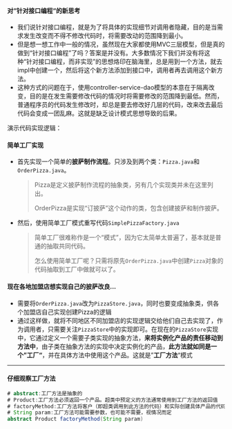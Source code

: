 #### 对“针对接口编程“的新思考

- 我们说针对接口编程，就是为了将具体的实现细节对调用者隐藏，目的是当需求发生改变而不得不修改代码时，将需要改动的范围降到最小。
- 但是想一想工作中一般的情况，虽然现在大家都使用MVC三层模型，但是真的做到“针对接口编程”了吗？答案是并没有。大多数情况下我们并没有将这种“针对接口编程，而非实现”的思想烙印在脑海里，总是用到一个方法，就去impl中创建一个，然后将这个新方法添加到接口中，调用者再去调用这个新方法。
- 这种方式的问题在于，使用controller-service-dao模型的本意在于隔离改变，目的是在发生需要修改代码的情况时将需要修改的范围降到最低。然而，普通程序员的代码发生修改时，却总是要去修改好几层的代码，改来改去最后代码会变成一团乱麻。这就是缺乏设计模式思想导致的后果。



演示代码实现逻辑：

#### 简单工厂实现

- 首先实现一个简单的**披萨制作流程**。只涉及到两个类：`Pizza.java`和`OrderPizza.java`。

  > Pizza是定义披萨制作流程的抽象类，另有几个实现类并未在这里列出。
  >
  > OrderPizza是实现“订披萨”这个动作的类，包含创建披萨和制作披萨。

- 然后，使用简单工厂模式重写代码`SimplePizzaFactory.java`

  > 简单工厂很难称作是一个“模式”，因为它太简单太普遍了，基本就是普通的抽取共同代码。
  >
  > 怎么使用简单工厂呢？只需将原先`OrderPizza.java`中创建`Pizza`对象的代码抽取到工厂中做就可以了。

#### 现在各地加盟店想实现自己的披萨改良...

- 需要将`OrderPizza.java`改为`PizzaStore.java`，同时也要变成抽象类，供各个加盟店自己实现创建Pizza的逻辑
- 通过这样做，就将不同地区不同加盟店的实现逻辑交给他们自己去实现了，作为调用者，只需要关注`PizzaStore`中的实现即可。在现在的`PizzaStore`实现中，它通过定义一个需要子类实现的抽象方法，**来将实例化产品的责任移动到方法中**，由子类在抽象方法的实现中决定实例化的产品，**此方法就如同是一个”工厂“**，并在具体方法中使用这个产品。这就是”**工厂方法**“模式

------

#### 仔细观察工厂方法

```java
# abstract:工厂方法是抽象的
# Product:工厂方法必须返回一个产品。超类中预定义的方法通常使用到工厂方法的返回值
# factoryMethod:工厂方法将客户（即超类调用到此方法的代码）和实际创建具体产品的代码分隔开来
# String param:工厂方法可能需要参数，也可能不需要，视情况而定
abstract Product factoryMethod(String param)
```

